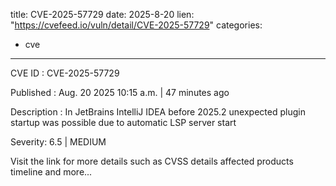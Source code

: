  
title: CVE-2025-57729
date: 2025-8-20
lien: "https://cvefeed.io/vuln/detail/CVE-2025-57729"
categories:
  - cve
---

CVE ID : CVE-2025-57729

Published :  Aug. 20
2025
10:15 a.m. | 47 minutes ago

Description : In JetBrains IntelliJ IDEA before 2025.2 unexpected plugin startup was possible due to automatic LSP server start

Severity: 6.5 | MEDIUM

Visit the link for more details
such as CVSS details
affected products
timeline
and more...
